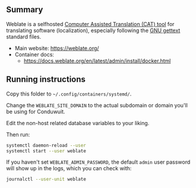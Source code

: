 ## Summary

Weblate is a selfhosted [Computer Assisted Translation (CAT) tool](https://en.wikipedia.org/wiki/Computer-assisted_translation) for translating software (localization), especially following the [GNU gettext](https://www.gnu.org/software/gettext/) standard files.

* Main website: https://weblate.org/
* Container docs:
  * https://docs.weblate.org/en/latest/admin/install/docker.html

## Running instructions

Copy this folder to `~/.config/containers/systemd/`.

Change the `WEBLATE_SITE_DOMAIN` to the actual subdomain or domain you'll be using for Conduwuit.

Edit the non-host related database variables to your liking.

Then run:

```bash
systemctl daemon-reload --user
systemctl start --user weblate
```

If you haven't set `WEBLATE_ADMIN_PASSWORD`, the default `admin` user password will show up in the logs, which you can check with:

```bash
journalctl --user-unit weblate
```
